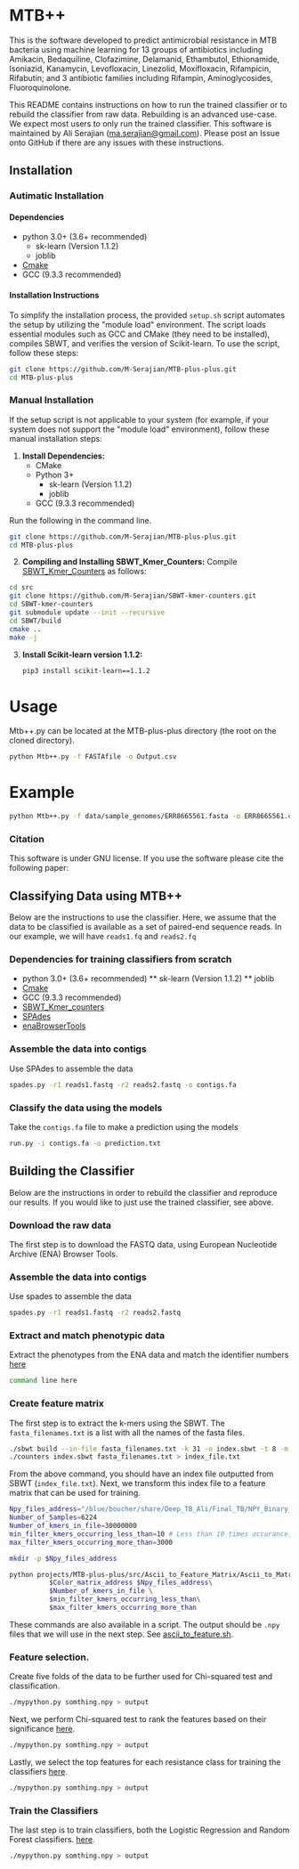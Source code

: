 # MTB++
This is the software developed to predict antimicrobial resistance in MTB bacteria using machine learning for 13 groups of antibiotics including Amikacin, Bedaquiline, Clofazimine, Delamanid, Ethambutol, Ethionamide, Isoniazid, Kanamycin, Levofloxacin, Linezolid, Moxifloxacin, Rifampicin, Rifabutin; and 3 antibiotic families including Rifampin, Aminoglycosides, Fluoroquinolone.

This README contains instructions on how to run the trained classifier or to rebuild the classifier from raw data.  Rebuilding is an advanced use-case.  We expect most users to only run the trained classifier.   This software is maintained by Ali Serajian (ma.serajian@gmail.com).  Please post an Issue onto GitHub if there are any issues with these instructions.

## Installation ##

### Autimatic Installation ###

#### Dependencies ####

* python 3.0+ (3.6+ recommended)
    - sk-learn (Version 1.1.2) 
    - joblib
* [Cmake](https://cmake.org/)
*  GCC (9.3.3 recommended)

#### Installation Instructions ####

To simplify the installation process, the provided `setup.sh` script automates the setup by utilizing the "module load" environment. The script loads essential modules such as GCC and CMake (they need to be installed), compiles SBWT, and verifies the version of Scikit-learn. To use the script, follow these steps:

```bash
git clone https://github.com/M-Serajian/MTB-plus-plus.git
cd MTB-plus-plus
```

### Manual Installation ###

If the setup script is not applicable to your system (for example, if your system does not support the "module load" environment), follow these manual installation steps:

1. **Install Dependencies:**
    * CMake
    * Python 3+
        - sk-learn (Version 1.1.2) 
        - joblib
    * GCC (9.3.3 recommended)

Run the following in the command line. 
```bash
git clone https://github.com/M-Serajian/MTB-plus-plus.git
cd MTB-plus-plus
```
2. **Compiling and Installing SBWT_Kmer_Counters:**
    Compile [SBWT_Kmer_Counters](https://github.com/M-Serajian/SBWT-kmer-counters) as follows:

```bash
cd src
git clone https://github.com/M-Serajian/SBWT-kmer-counters.git
cd SBWT-kmer-counters
git submodule update --init --recursive
cd SBWT/build
cmake ..
make -j
```

3. **Install Scikit-learn version 1.1.2:**
   ```bash
   pip3 install scikit-learn==1.1.2
   ```

# Usage
Mtb++.py can be located at the MTB-plus-plus directory (the root on the cloned directory).
 
```bash
python Mtb++.py -f FASTAfile -o Output.csv
```

# Example 
```bash
python Mtb++.py -f data/sample_genomes/ERR8665561.fasta -o ERR8665561.csv
```

### Citation ###
This software is under GNU license.  If you use the software please cite the following paper:   



## Classifying Data using MTB++ ##
Below are the instructions to use the classifier. Here, we assume that the data to be classified is available as a set of paired-end sequence reads.  In our example, we will have `reads1.fq` and `reads2.fq`

### Dependencies for training classifiers from scratch ###
* python 3.0+ (3.6+ recommended)
    ** sk-learn (Version 1.1.2) 
    ** joblib
* [Cmake](https://cmake.org/)
*  GCC (9.3.3 recommended)
* [SBWT_Kmer_counters](https://github.com/M-Serajian/SBWT-kmer-counters)
* [SPAdes](https://github.com/ablab/spades)
* [enaBrowserTools](https://github.com/M-Serajian/enaBrowserTools/blob/c9ed1a39510bb976079177f2726f0a0ec9cf1275/Projects.txt)

### Assemble the data into contigs ###
Use SPAdes to assemble the data
```bash
spades.py -r1 reads1.fastq -r2 reads2.fastq -o contigs.fa
```
### Classify the data using the models ###
Take the `contigs.fa` file to make a prediction using the models
```bash
run.py -i contigs.fa -o prediction.txt 
```


## Building the Classifier ##
Below are the instructions in order to rebuild the classifier and reproduce our results. If you would like to just use the trained classifier, see above.


### Download the raw data ###
The first step is to download the FASTQ data, using European Nucleotide Archive (ENA) Browser Tools.

### Assemble the data into contigs ###
Use spades to assemble the data
```bash
spades.py -r1 reads1.fastq -r2 reads2.fastq
```
### Extract and match phenotypic data ### 
Extract the phenotypes from the ENA data and match the identifier numbers [here](https://github.com/M-Serajian/MTB-plus-plus/tree/main/src/Extract%20Phenotypes)

```bash
command line here
```

### Create feature matrix ### 
The first step is to extract the k-mers using the SBWT.  The `fasta_filenames.txt` is a list with all the names of the fasta files.  
```bash
./sbwt build --in-file fasta_filenames.txt -k 31 -o index.sbwt -t 8 -m 10 --temp-dir temp
./counters index.sbwt fasta_filenames.txt > index_file.txt
```

From the above command, you should have an index file outputted from SBWT (`index_file.txt`).  Next, we transform this index file to a feature matrix that can be used for training.
```bash
Npy_files_address="/blue/boucher/share/Deep_TB_Ali/Final_TB/NPY_Binary_Files_with_index/"
Number_of_Samples=6224
Number_of_kmers_in_file=30000000
min_filter_kmers_occurring_less_than=10 # Less than 10 times occurance, the kmer will be ignored
max_filter_kmers_occurring_more_than=3000

mkdir -p $Npy_files_address

python projects/MTB-plus-plus/src/Ascii_to_Feature_Matrix/Ascii_to_Matrix.py $file_number $Number_of_Samples \
          $Color_matrix_address $Npy_files_address\
          $Number_of_kmers_in_file \
          $min_filter_kmers_occurring_less_than\
          $max_filter_kmers_occurring_more_than
```
These commands are also available in a script. The output should be `.npy` files that we will use in the next step.  See [ascii_to_feature.sh](https://github.com/M-Serajian/MTB-plus-plus/tree/main/src/Ascii_to_Feature_Matrix).


### Feature selection. ### 

Create five folds of the data to be further used for Chi-squared test and classification.
```bash
./mypython.py somthing.npy > output
```

Next, we perform Chi-squared test to rank the features based on their significance [here](https://github.com/M-Serajian/MTB-plus-plus/tree/main/src/Chi-Square-Kmer-Ranking).
 ```bash
./mypython.py somthing.npy > output
```
Lastly, we select the top features for each resistance class for training the classifiers [here](https://github.com/M-Serajian/MTB-plus-plus/tree/main/src/Kmer_Select).
```bash
./mypython.py somthing.npy > output
```
### Train the Classifiers ### 
The last step is to train classifiers, both the Logistic Regression and Random Forest classifiers. [here](https://github.com/M-Serajian/MTB-plus-plus/tree/main/src/Classifier).
```bash
./mypython.py somthing.npy > output
```